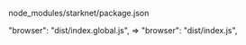node_modules/starknet/package.json

"browser": "dist/index.global.js",
=> 
"browser": "dist/index.js",
